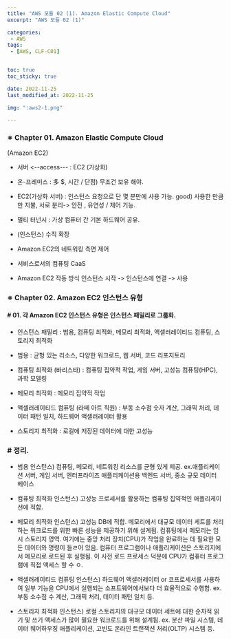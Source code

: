```yaml
---
title: "AWS 모듈 02 (1). Amazon Elastic Compute Cloud"
excerpt: "AWS 모듈 02 (1)"

categories:
 - AWS
tags:
 - [AWS, CLF-C01]


toc: true
toc_sticky: true

date: 2022-11-25
last_modified_at: 2022-11-25

img: ":aws2-1.png"

---
```


<!-- outline-start -->


### ※ Chapter 01. Amazon Elastic Compute Cloud
(Amazon EC2)


- 서버 <--access--- : EC2
 (가상화)

- 온-프레미스 : 多 $, 시간 / 단점) 무조건 보유 해야.

- EC2(가상화 서버)
 : 인스턴스 요청으로 단 몇 분만에 사용 가능.
 good) 사용한 만큼만 지불, 서로 분리-> 안전 , 유연성 / 제어 기능.

- 멀티 터넌시
 : 가상 컴퓨터 간 기본 하드웨어 공유.

- (인스턴스) 수직 확장

- Amazon EC2의 네트워킹 측면 제어

- 서비스로서의 컴퓨팅 CaaS

- Amazon EC2 작동 방식
인스턴스 시작 -> 인스턴스에 연결 -> 사용 



### ※ Chapter 02. Amazon EC2 인스턴스 유형



#### # 01. 각 Amazon EC2 인스턴스 유형은 인스턴스 패밀리로 그룹화.

- 인스턴스 패밀리 
 : 범용, 컴퓨팅 최적화, 메모리 최적화, 액셀러레이티드 컴퓨팅, 스토리지 최적화


- 범용
 : 균형 있는 리소스, 다양한 워크로드, 웹 서버, 코드 리포지토리
- 컴퓨팅 최적화 (바리스타)
 : 컴퓨팅 집약적 작업, 게임 서버, 고성능 컴퓨팅(HPC), 과학 모델링
- 메모리 최적화
 : 메모리 집약적 작업
- 액셀러레이티드 컴퓨팅 (라떼 아트 직원)
 : 부동 소수점 숫자 계산, 그래픽 처리, 데이터 패턴 일치, 하드웨어 액셀러레이터 활용
- 스토리지 최적화
 : 로컬에 저장된 데이터에 대한 고성능




### # 정리.

- 범용 인스턴스) 컴퓨팅, 메모리, 네트워킹 리소스를 균형 있게 제공. ex.애플리케이션 서버, 게임 서버, 엔터프라이즈 애플리케이션용 백엔드 서버, 중소 규모 데이터 베이스

- 컴퓨팅 최적화 인스턴스) 고성능 프로세서를 활용하는 컴퓨팅 집약적인 애플리케이션에 적합.

- 메모리 최적화 인스턴스) 고성능 DB에 적합. 메모리에서 대규모 데이터 세트를 처리하는 워크로드를 위한 빠른 성능을 제공하기 위해 설계됨. 컴퓨팅에서 메모리는 임시 스토리지 영역. 여기에는 중앙 처리 장치(CPU)가 작업을 완료하는 데 필요한 모든 데이터와 명령이 들ㄹ어 있음. 컴퓨터 프로그램이나 애플리케이션은 스토리지에서 메모리로 로드된 후 실행됨. 이 사전 로드 프로세스 덕분에 CPU가 컴퓨터 프로그램에 직접 액세스 할 수 ㅇ.

- 액셀러레이티드 컴퓨팅 인스턴스) 하드웨어 액셀러레이터 or 코프로세서를 사용하여 일부 기능을 CPU에서 실행되는 소프트웨어에서보다 더 효율적으로 수행함. ex.부동 소수점 수 계산, 그래픽 처리, 데이터 패턴 일치 등.

- 스토리지 최적화 인스턴스) 로컬 스토리지의 대규모 데이터 세트에 대한 순차적 읽기 및 쓰기 액세스가 많이 필요한 워크로드를 위해 설계됨. ex. 분산 파일 시스템, 데이터 웨어하우징 애플리케이션, 고빈도 온라인 트랜잭션 처리(OLTP) 시스템 등.